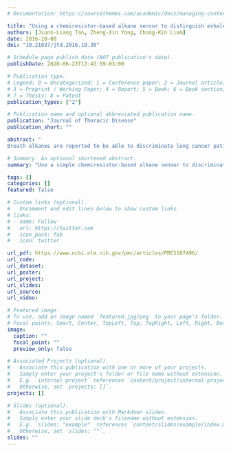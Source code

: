 ```yaml
---
# Documentation: https://sourcethemes.com/academic/docs/managing-content/

title: "Using a chemiresistor-based alkane sensor to distinguish exhaled breaths of lung cancer patients from subjects with no lung cancer"
authors: [Jiunn-Liang Tan, Zheng-Xin Yong, Chong-Kin Liam]
date: 2016-10-08
doi: "10.21037/jtd.2016.10.30"

# Schedule page publish date (NOT publication's date).
publishDate: 2020-06-23T13:43:59-03:00

# Publication type.
# Legend: 0 = Uncategorized; 1 = Conference paper; 2 = Journal article;
# 3 = Preprint / Working Paper; 4 = Report; 5 = Book; 6 = Book section;
# 7 = Thesis; 8 = Patent
publication_types: ["2"]

# Publication name and optional abbreviated publication name.
publication: "Journal of Thoracic Disease"
publication_short: ""

abstract: "
Breath alkanes are reported to be able to discriminate lung cancer patients from healthy people. A simple chemiresistor-based sensor was designed to respond to alkanes by a change in resistance measured by a digital multimeter connected to the sensor. In this cross-sectional study, 12 treatment-naive patients with lung cancer, 12 ex- or current smokers with COPD and 13 never-smokers without lung disease were asked to exhale through a drinking straw into a prototype breath-in apparatus to measure the sensor peak output and the time taken for the baseline resistance to reach peak resistance. Analysis of multivariate variance and post-hoc Tukey test revealed that the peak output and the time to peak values for the lung cancer patients were statistically different from that for both the COPD patients and the controls without lung disease, Pillai’s Trace =0.393, F=3.909, df = (4, 64), P=0.007. A 2.20% sensor peak output and a 90-s time to peak gave 83.3% sensitivity and 88% specificity in diagnosing lung cancer. Tobacco smoking did not affect the diagnostic accuracy of the sensor. The alkane sensor could discriminate patients with lung cancer from COPD patients and people without lung disease. Its potential utility as a simple, cheap and non-invasive test for early lung cancer detection needs further studies."

# Summary. An optional shortened abstract.
summary: "Use a simple chemiresistor-based alkane sensor to discriminate lung cancer patients from COPD patients and people without lung disease."

tags: []
categories: []
featured: false

# Custom links (optional).
#   Uncomment and edit lines below to show custom links.
# links:
# - name: Follow
#   url: https://twitter.com
#   icon_pack: fab
#   icon: twitter

url_pdf: https://www.ncbi.nlm.nih.gov/pmc/articles/PMC5107496/
url_code:
url_dataset:
url_poster:
url_project:
url_slides:
url_source:
url_video:

# Featured image
# To use, add an image named `featured.jpg/png` to your page's folder.
# Focal points: Smart, Center, TopLeft, Top, TopRight, Left, Right, BottomLeft, Bottom, BottomRight.
image:
  caption: ""
  focal_point: ""
  preview_only: false

# Associated Projects (optional).
#   Associate this publication with one or more of your projects.
#   Simply enter your project's folder or file name without extension.
#   E.g. `internal-project` references `content/project/internal-project/index.md`.
#   Otherwise, set `projects: []`.
projects: []

# Slides (optional).
#   Associate this publication with Markdown slides.
#   Simply enter your slide deck's filename without extension.
#   E.g. `slides: "example"` references `content/slides/example/index.md`.
#   Otherwise, set `slides: ""`.
slides: ""
---
```

